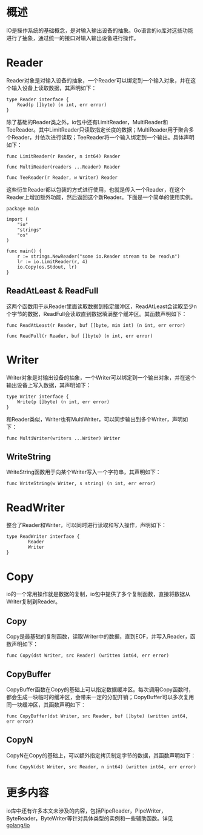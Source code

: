 # 概述
IO是操作系统的基础概念，是对输入输出设备的抽象。Go语言的io库对这些功能进行了抽象，通过统一的接口对输入输出设备进行操作。

# Reader
Reader对象是对输入设备的抽象，一个Reader可以绑定到一个输入对象，并在这个输入设备上读取数据，其声明如下：

```
type Reader interface {
    Read(p []byte) (n int, err error)
}
```
除了基础的Reader类之外，io包中还有LimitReader，MultiReader和TeeReader。其中LimitReader只读取指定长度的数据；MultiReader用于聚合多个Reader，并依次进行读取；TeeReader将一个输入绑定到一个输出。具体声明如下：

```
func LimitReader(r Reader, n int64) Reader

func MultiReader(readers ...Reader) Reader

func TeeReader(r Reader, w Writer) Reader
```
这些衍生Reader都以包装的方式进行使用，也就是传入一个Reader，在这个Reader上增加额外功能，然后返回这个新Reader。下面是一个简单的使用实例。

```
package main

import (
	"io"
	"strings"
	"os"
)

func main() {
	r := strings.NewReader("some io.Reader stream to be read\n")
	lr := io.LimitReader(r, 4)
	io.Copy(os.Stdout, lr)
}
```
## ReadAtLeast & ReadFull
这两个函数用于从Reader里面读取数据到指定缓冲区，ReadAtLeast会读取至少n个字节的数据，ReadFull会读取直到数据填满整个缓冲区。其函数声明如下：

```
func ReadAtLeast(r Reader, buf []byte, min int) (n int, err error)

func ReadFull(r Reader, buf []byte) (n int, err error)
```


# Writer
Writer对象是对输出设备的抽象，一个Writer可以绑定到一个输出对象，并在这个输出设备上写入数据，其声明如下：

```
type Writer interface {
    Write(p []byte) (n int, err error)
}
```
和Reader类似，Writer也有MultiWriter，可以同步输出到多个Writer，声明如下：

```
func MultiWriter(writers ...Writer) Writer
```
## WriteString
WriteString函数用于向某个Writer写入一个字符串，其声明如下：

```
func WriteString(w Writer, s string) (n int, err error)
```

# ReadWriter
整合了Reader和Writer，可以同时进行读取和写入操作，声明如下：

```
type ReadWriter interface {
        Reader
        Writer
}
```

# Copy
io的一个常用操作就是数据的复制，io包中提供了多个复制函数，直接将数据从Writer复制到Reader。
## Copy
Copy是最基础的复制函数，读取Writer中的数据，直到EOF，并写入Reader，函数声明如下：

```
func Copy(dst Writer, src Reader) (written int64, err error)
```
## CopyBuffer
CopyBuffer函数在Copy的基础上可以指定数据缓冲区。每次调用Copy函数时，都会生成一块临时的缓冲区，会带来一定的分配开销；CopyBuffer可以多次复用同一块缓冲区，其函数声明如下：

```
func CopyBuffer(dst Writer, src Reader, buf []byte) (written int64, err error)
```

## CopyN
CopyN在Copy的基础上，可以额外指定拷贝制定字节的数据，其函数声明如下：

```
func CopyN(dst Writer, src Reader, n int64) (written int64, err error)
```
# 更多内容
io库中还有许多本文未涉及的内容，包括PipeReader，PipeWriter，ByteReader，ByteWriter等针对具体类型的实例和一些辅助函数。详见 [golang/io](https://golang.org/pkg/io/)